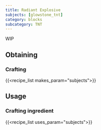 ```yaml
---
title: Radiant Explosive
subjects: [glowstone_tnt]
category: blocks
subcategory: TNT
---
```


WIP

Obtaining
---------

### Crafting
{{<recipe_list makes_param="subjects">}}

Usage
-----

### Crafting ingredient
{{<recipe_list uses_param="subjects">}}